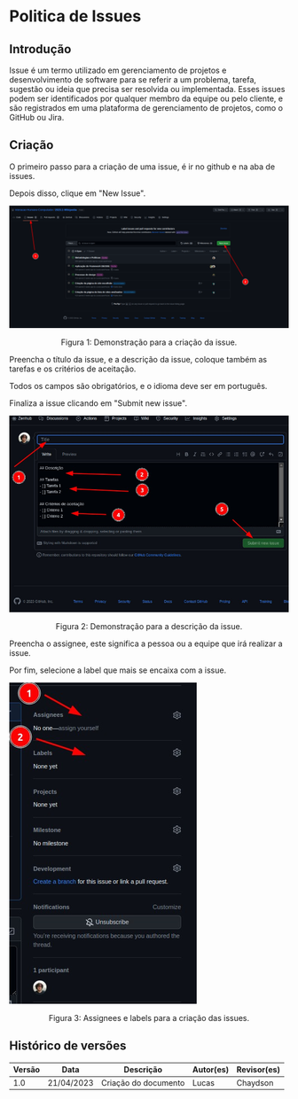 # Politica de Issues

## Introdução

Issue é um termo utilizado em gerenciamento de projetos e desenvolvimento de software para se referir a um problema, tarefa, sugestão ou ideia que precisa ser resolvida ou implementada. Esses issues podem ser identificados por qualquer membro da equipe ou pelo cliente, e são registrados em uma plataforma de gerenciamento de projetos, como o GitHub ou Jira.

## Criação

O primeiro passo para a criação de uma issue, é ir no github e na aba de issues.

Depois disso, clique em "New Issue".

<img  src="../../images/politicas/issue/passo1.png">

<div style="text-align: center">
<p> Figura 1: Demonstração para a criação da issue. </p>
</div>

Preencha o título da issue, e a descrição da issue, coloque também as tarefas e os critérios de aceitação.

Todos os campos são obrigatórios, e o idioma deve ser em português.

Finaliza a issue clicando em "Submit new issue".

<img  src="../../images/politicas/issue/passo2.jpeg">

<div style="text-align: center">
<p> Figura 2: Demonstração para a descrição da issue. </p>
</div>

Preencha o assignee, este significa a pessoa ou a equipe que irá realizar a issue.

Por fim, selecione a label que mais se encaixa com a issue.

<img  src="../../images/politicas/issue/passo3.jpeg">

<div style="text-align: center">
<p> Figura 3: Assignees e labels para a criação das issues. </p>
</div>


## Histórico de versões

| Versão | Data       | Descrição                            | Autor(es) | Revisor(es)    |
| ------- | ---------- | -------------------------------------- | --------- | -------------- |
| 1.0     | 21/04/2023 | Criação do documento            | Lucas  | Chaydson            |



